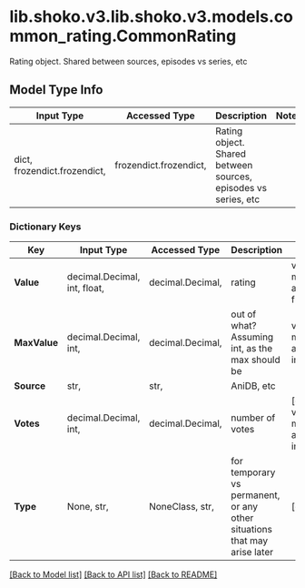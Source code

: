 # lib.shoko.v3.lib.shoko.v3.models.common_rating.CommonRating

Rating object. Shared between sources, episodes vs series, etc

## Model Type Info
Input Type | Accessed Type | Description | Notes
------------ | ------------- | ------------- | -------------
dict, frozendict.frozendict,  | frozendict.frozendict,  | Rating object. Shared between sources, episodes vs series, etc | 

### Dictionary Keys
Key | Input Type | Accessed Type | Description | Notes
------------ | ------------- | ------------- | ------------- | -------------
**Value** | decimal.Decimal, int, float,  | decimal.Decimal,  | rating | value must be a 64 bit float
**MaxValue** | decimal.Decimal, int,  | decimal.Decimal,  | out of what? Assuming int, as the max should be | value must be a 32 bit integer
**Source** | str,  | str,  | AniDB, etc | 
**Votes** | decimal.Decimal, int,  | decimal.Decimal,  | number of votes | [optional] value must be a 32 bit integer
**Type** | None, str,  | NoneClass, str,  | for temporary vs permanent, or any other situations that may arise later | [optional] 

[[Back to Model list]](../../README.md#documentation-for-models) [[Back to API list]](../../README.md#documentation-for-api-endpoints) [[Back to README]](../../README.md)

